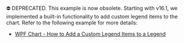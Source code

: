 ⛔ DEPRECATED. This example is now obsolete. Starting with v16.1, we implemented a built-in functionality to add custom legend items to the chart. Refer to the following example for more details:

- [WPF Chart - How to Add a Custom Legend Items to a Legend](https://github.com/DevExpress-Examples/how-to-add-a-custom-legend-item-to-a-legend-t377606)